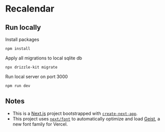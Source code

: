 
# Recalendar

## Run locally

Install packages

`npm install`

Apply all migrations to local sqlite db

`npx drizzle-kit migrate`

Run local server on port 3000

`npm run dev`

## Notes

- This is a [Next.js](https://nextjs.org) project bootstrapped with [`create-next-app`](https://nextjs.org/docs/app/api-reference/cli/create-next-app).
- This project uses [`next/font`](https://nextjs.org/docs/app/building-your-application/optimizing/fonts) to automatically optimize and load [Geist](https://vercel.com/font), a new font family for Vercel.

